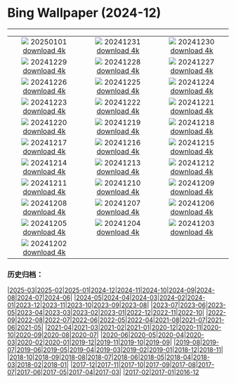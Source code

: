 # Bing Wallpaper (2024-12)
**************
| | | |
| :----: | :----: | :----: |
| ![](https://www.bing.com/th?id=OHR.RioNewYear_PT-BR1238586029_1920x1080.jpg) 20250101 [download 4k](https://www.bing.com/th?id=OHR.RioNewYear_PT-BR1238586029_UHD.jpg) | ![](https://www.bing.com/th?id=OHR.CorridadeSaoSilvestre_PT-BR4824975840_1920x1080.jpg) 20241231 [download 4k](https://www.bing.com/th?id=OHR.CorridadeSaoSilvestre_PT-BR4824975840_UHD.jpg) | ![](https://www.bing.com/th?id=OHR.BorobudurBells_PT-BR9535309352_1920x1080.jpg) 20241230 [download 4k](https://www.bing.com/th?id=OHR.BorobudurBells_PT-BR9535309352_UHD.jpg) |
| ![](https://www.bing.com/th?id=OHR.CoralTurtle_PT-BR9135680807_1920x1080.jpg) 20241229 [download 4k](https://www.bing.com/th?id=OHR.CoralTurtle_PT-BR9135680807_UHD.jpg) | ![](https://www.bing.com/th?id=OHR.LakeBledSnow_PT-BR8619122225_1920x1080.jpg) 20241228 [download 4k](https://www.bing.com/th?id=OHR.LakeBledSnow_PT-BR8619122225_UHD.jpg) | ![](https://www.bing.com/th?id=OHR.MouseholeXmas_PT-BR0836930103_1920x1080.jpg) 20241227 [download 4k](https://www.bing.com/th?id=OHR.MouseholeXmas_PT-BR0836930103_UHD.jpg) |
| ![](https://www.bing.com/th?id=OHR.ReindeerTrio_PT-BR1240066422_1920x1080.jpg) 20241226 [download 4k](https://www.bing.com/th?id=OHR.ReindeerTrio_PT-BR1240066422_UHD.jpg) | ![](https://www.bing.com/th?id=OHR.SantaSnowglobe_PT-BR1618485340_1920x1080.jpg) 20241225 [download 4k](https://www.bing.com/th?id=OHR.SantaSnowglobe_PT-BR1618485340_UHD.jpg) | ![](https://www.bing.com/th?id=OHR.FestivusCranes_PT-BR2027410391_1920x1080.jpg) 20241224 [download 4k](https://www.bing.com/th?id=OHR.FestivusCranes_PT-BR2027410391_UHD.jpg) |
| ![](https://www.bing.com/th?id=OHR.CrystalPier_PT-BR2585040756_1920x1080.jpg) 20241223 [download 4k](https://www.bing.com/th?id=OHR.CrystalPier_PT-BR2585040756_UHD.jpg) | ![](https://www.bing.com/th?id=OHR.InicioVerao2024_PT-BR9499376932_1920x1080.jpg) 20241222 [download 4k](https://www.bing.com/th?id=OHR.InicioVerao2024_PT-BR9499376932_UHD.jpg) | ![](https://www.bing.com/th?id=OHR.SantaClausVillage_PT-BR7713817885_1920x1080.jpg) 20241221 [download 4k](https://www.bing.com/th?id=OHR.SantaClausVillage_PT-BR7713817885_UHD.jpg) |
| ![](https://www.bing.com/th?id=OHR.SibiuRomania_PT-BR7281120144_1920x1080.jpg) 20241220 [download 4k](https://www.bing.com/th?id=OHR.SibiuRomania_PT-BR7281120144_UHD.jpg) | ![](https://www.bing.com/th?id=OHR.NutcrackerBallet_PT-BR8706469865_1920x1080.jpg) 20241219 [download 4k](https://www.bing.com/th?id=OHR.NutcrackerBallet_PT-BR8706469865_UHD.jpg) | ![](https://www.bing.com/th?id=OHR.ReinefjordenNorway_PT-BR6626525854_1920x1080.jpg) 20241218 [download 4k](https://www.bing.com/th?id=OHR.ReinefjordenNorway_PT-BR6626525854_UHD.jpg) |
| ![](https://www.bing.com/th?id=OHR.SalzburgSnow_PT-BR6117595550_1920x1080.jpg) 20241217 [download 4k](https://www.bing.com/th?id=OHR.SalzburgSnow_PT-BR6117595550_UHD.jpg) | ![](https://www.bing.com/th?id=OHR.MisurinaLake_PT-BR2880479849_1920x1080.jpg) 20241216 [download 4k](https://www.bing.com/th?id=OHR.MisurinaLake_PT-BR2880479849_UHD.jpg) | ![](https://www.bing.com/th?id=OHR.NorthernHawkOwl_PT-BR0335958870_1920x1080.jpg) 20241215 [download 4k](https://www.bing.com/th?id=OHR.NorthernHawkOwl_PT-BR0335958870_UHD.jpg) |
| ![](https://www.bing.com/th?id=OHR.DiaNacionaldoForro_PT-BR8634835181_1920x1080.jpg) 20241214 [download 4k](https://www.bing.com/th?id=OHR.DiaNacionaldoForro_PT-BR8634835181_UHD.jpg) | ![](https://www.bing.com/th?id=OHR.WildPoinsettia_PT-BR3322413388_1920x1080.jpg) 20241213 [download 4k](https://www.bing.com/th?id=OHR.WildPoinsettia_PT-BR3322413388_UHD.jpg) | ![](https://www.bing.com/th?id=OHR.DolomitesSky_PT-BR2904816987_1920x1080.jpg) 20241212 [download 4k](https://www.bing.com/th?id=OHR.DolomitesSky_PT-BR2904816987_UHD.jpg) |
| ![](https://www.bing.com/th?id=OHR.CornwallSnow_PT-BR2427033237_1920x1080.jpg) 20241211 [download 4k](https://www.bing.com/th?id=OHR.CornwallSnow_PT-BR2427033237_UHD.jpg) | ![](https://www.bing.com/th?id=OHR.GuanacosChile_PT-BR1925841456_1920x1080.jpg) 20241210 [download 4k](https://www.bing.com/th?id=OHR.GuanacosChile_PT-BR1925841456_UHD.jpg) | ![](https://www.bing.com/th?id=OHR.ReopeningNotreDame_PT-BR1092688639_1920x1080.jpg) 20241209 [download 4k](https://www.bing.com/th?id=OHR.ReopeningNotreDame_PT-BR1092688639_UHD.jpg) |
| ![](https://www.bing.com/th?id=OHR.ArraialdoCabo_PT-BR0624214500_1920x1080.jpg) 20241208 [download 4k](https://www.bing.com/th?id=OHR.ArraialdoCabo_PT-BR0624214500_UHD.jpg) | ![](https://www.bing.com/th?id=OHR.HelsinkiDusk_PT-BR9202274826_1920x1080.jpg) 20241207 [download 4k](https://www.bing.com/th?id=OHR.HelsinkiDusk_PT-BR9202274826_UHD.jpg) | ![](https://www.bing.com/th?id=OHR.MonoTufa_PT-BR8311694912_1920x1080.jpg) 20241206 [download 4k](https://www.bing.com/th?id=OHR.MonoTufa_PT-BR8311694912_UHD.jpg) |
| ![](https://www.bing.com/th?id=OHR.RhinosKenya_PT-BR7836238197_1920x1080.jpg) 20241205 [download 4k](https://www.bing.com/th?id=OHR.RhinosKenya_PT-BR7836238197_UHD.jpg) | ![](https://www.bing.com/th?id=OHR.JaipurFort_PT-BR6821987206_1920x1080.jpg) 20241204 [download 4k](https://www.bing.com/th?id=OHR.JaipurFort_PT-BR6821987206_UHD.jpg) | ![](https://www.bing.com/th?id=OHR.DiadoSamba_PT-BR6499916889_1920x1080.jpg) 20241203 [download 4k](https://www.bing.com/th?id=OHR.DiadoSamba_PT-BR6499916889_UHD.jpg) |
| ![](https://www.bing.com/th?id=OHR.IcebergsAntarctica_PT-BR8796328683_1920x1080.jpg) 20241202 [download 4k](https://www.bing.com/th?id=OHR.IcebergsAntarctica_PT-BR8796328683_UHD.jpg) |  |  |

### 历史归档：

|[2025-03](bing/2025-03/2025-03.md)|[2025-02](bing/2025-02/2025-02.md)|[2025-01](bing/2025-01/2025-01.md)|[2024-12](bing/2024-12/2024-12.md)|[2024-11](bing/2024-11/2024-11.md)|[2024-10](bing/2024-10/2024-10.md)|[2024-09](bing/2024-09/2024-09.md)|[2024-08](bing/2024-08/2024-08.md)|[2024-07](bing/2024-07/2024-07.md)|[2024-06](bing/2024-06/2024-06.md)|
|[2024-05](bing/2024-05/2024-05.md)|[2024-04](bing/2024-04/2024-04.md)|[2024-03](bing/2024-03/2024-03.md)|[2024-02](bing/2024-02/2024-02.md)|[2024-01](bing/2024-01/2024-01.md)|[2023-12](bing/2023-12/2023-12.md)|[2023-11](bing/2023-11/2023-11.md)|[2023-10](bing/2023-10/2023-10.md)|[2023-09](bing/2023-09/2023-09.md)|[2023-08](bing/2023-08/2023-08.md)|
|[2023-07](bing/2023-07/2023-07.md)|[2023-06](bing/2023-06/2023-06.md)|[2023-05](bing/2023-05/2023-05.md)|[2023-04](bing/2023-04/2023-04.md)|[2023-03](bing/2023-03/2023-03.md)|[2023-02](bing/2023-02/2023-02.md)|[2023-01](bing/2023-01/2023-01.md)|[2022-12](bing/2022-12/2022-12.md)|[2022-11](bing/2022-11/2022-11.md)|[2022-10](bing/2022-10/2022-10.md)|
|[2022-09](bing/2022-09/2022-09.md)|[2022-08](bing/2022-08/2022-08.md)|[2022-07](bing/2022-07/2022-07.md)|[2022-06](bing/2022-06/2022-06.md)|[2022-05](bing/2022-05/2022-05.md)|[2022-04](bing/2022-04/2022-04.md)|[2021-08](bing/2021-08/2021-08.md)|[2021-07](bing/2021-07/2021-07.md)|[2021-06](bing/2021-06/2021-06.md)|[2021-05](bing/2021-05/2021-05.md)|
|[2021-04](bing/2021-04/2021-04.md)|[2021-03](bing/2021-03/2021-03.md)|[2021-02](bing/2021-02/2021-02.md)|[2021-01](bing/2021-01/2021-01.md)|[2020-12](bing/2020-12/2020-12.md)|[2020-11](bing/2020-11/2020-11.md)|[2020-10](bing/2020-10/2020-10.md)|[2020-09](bing/2020-09/2020-09.md)|[2020-08](bing/2020-08/2020-08.md)|[2020-07](bing/2020-07/2020-07.md)|
|[2020-06](bing/2020-06/2020-06.md)|[2020-05](bing/2020-05/2020-05.md)|[2020-04](bing/2020-04/2020-04.md)|[2020-03](bing/2020-03/2020-03.md)|[2020-02](bing/2020-02/2020-02.md)|[2020-01](bing/2020-01/2020-01.md)|[2019-12](bing/2019-12/2019-12.md)|[2019-11](bing/2019-11/2019-11.md)|[2019-10](bing/2019-10/2019-10.md)|[2019-09](bing/2019-09/2019-09.md)|
|[2019-08](bing/2019-08/2019-08.md)|[2019-07](bing/2019-07/2019-07.md)|[2019-06](bing/2019-06/2019-06.md)|[2019-05](bing/2019-05/2019-05.md)|[2019-04](bing/2019-04/2019-04.md)|[2019-03](bing/2019-03/2019-03.md)|[2019-02](bing/2019-02/2019-02.md)|[2019-01](bing/2019-01/2019-01.md)|[2018-12](bing/2018-12/2018-12.md)|[2018-11](bing/2018-11/2018-11.md)|
|[2018-10](bing/2018-10/2018-10.md)|[2018-09](bing/2018-09/2018-09.md)|[2018-08](bing/2018-08/2018-08.md)|[2018-07](bing/2018-07/2018-07.md)|[2018-06](bing/2018-06/2018-06.md)|[2018-05](bing/2018-05/2018-05.md)|[2018-04](bing/2018-04/2018-04.md)|[2018-03](bing/2018-03/2018-03.md)|[2018-02](bing/2018-02/2018-02.md)|[2018-01](bing/2018-01/2018-01.md)|
|[2017-12](bing/2017-12/2017-12.md)|[2017-11](bing/2017-11/2017-11.md)|[2017-10](bing/2017-10/2017-10.md)|[2017-09](bing/2017-09/2017-09.md)|[2017-08](bing/2017-08/2017-08.md)|[2017-07](bing/2017-07/2017-07.md)|[2017-06](bing/2017-06/2017-06.md)|[2017-05](bing/2017-05/2017-05.md)|[2017-04](bing/2017-04/2017-04.md)|[2017-03](bing/2017-03/2017-03.md)|
|[2017-02](bing/2017-02/2017-02.md)|[2017-01](bing/2017-01/2017-01.md)|[2016-12](bing/2016-12/2016-12.md)
